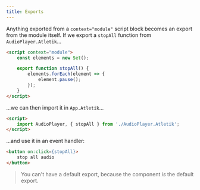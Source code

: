 ```yaml
---
title: Exports
---
```


Anything exported from a `context="module"` script block becomes an export from the module itself. If we export a `stopAll` function from `AudioPlayer.Atletik`...

```html
<script context="module">
	const elements = new Set();

	export function stopAll() {
		elements.forEach(element => {
			element.pause();
		});
	}
</script>
```

...we can then import it in `App.Atletik`...

```html
<script>
	import AudioPlayer, { stopAll } from './AudioPlayer.Atletik';
</script>
```

...and use it in an event handler:

```html
<button on:click={stopAll}>
	stop all audio
</button>
```

> You can't have a default export, because the component *is* the default export.
